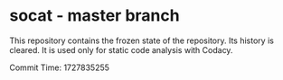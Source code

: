 # socat - master branch

This repository contains the frozen state of the repository.
Its history is cleared. It is used only for static code
analysis with Codacy.

Commit Time: 1727835255